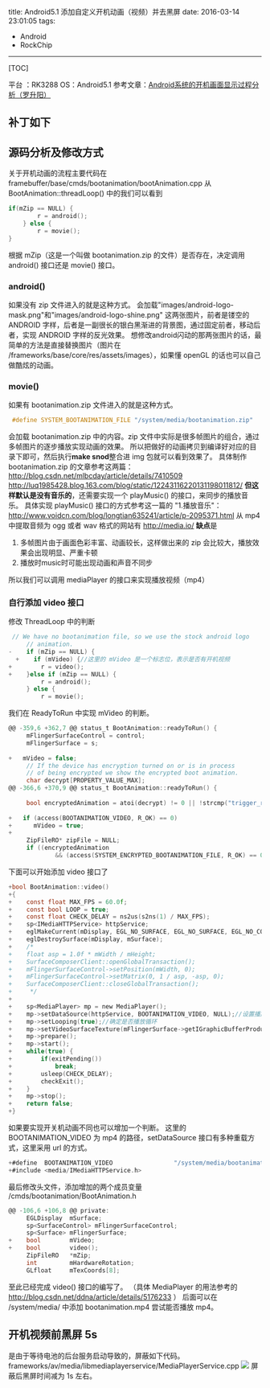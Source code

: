 title: Android5.1 添加自定义开机动画（视频）并去黑屏
date: 2016-03-14 23:01:05
tags: 
- Android
- RockChip

---

[TOC]

平台 ：RK3288
OS：Android5.1
参考文章：[Android系统的开机画面显示过程分析（罗升阳）](http://blog.csdn.net/luoshengyang/article/details/7691321)
## 补丁如下

## 源码分析及修改方式
关于开机动画的流程主要代码在 
framebuffer/base/cmds/bootanimation/bootAnimation.cpp 
从 BootAnimation::threadLoop() 中的我们可以看到
```c
if(mZip == NULL) {    
        r = android();
    } else {
        r = movie();
}
```
根据 mZip（这是一个叫做 bootanimation.zip 的文件）是否存在，决定调用 android() 接口还是 movie() 接口。
### android() 
如果没有 zip 文件进入的就是这种方式。
会加载"images/android-logo-mask.png"和"images/android-logo-shine.png" 这两张图片，前者是镂空的 ANDROID 字样，后者是一副很长的银白黑渐进的背景图，通过固定前者，移动后者，实现 ANDROID 字样的反光效果。
想修改android闪动的那两张图片的话，最简单的方法是直接替换图片（图片在 /frameworks/base/core/res/assets/images），如果懂 openGL 的话也可以自己做酷炫的动画。

### movie()
如果有 bootanimation.zip 文件进入的就是这种方式。
```c
 #define SYSTEM_BOOTANIMATION_FILE "/system/media/bootanimation.zip"
```
会加载 bootanimation.zip 中的内容。zip 文件中实际是很多帧图片的组合，通过多帧图片的逐步播放实现动画的效果。
所以把做好的动画拷贝到编译好对应的目录下即可，然后执行**make snod**整合进 img 包就可以看到效果了。
具体制作 bootanimation.zip 的文章参考这两篇：
http://blog.csdn.net/mlbcday/article/details/7410509
http://luq1985428.blog.163.com/blog/static/12243116220131198011812/
**但这样默认是没有音乐的**，还需要实现一个 playMusic() 的接口，来同步的播放音乐。
具体实现 playMusic() 接口的方式参考这一篇的 "1.播放音乐"：
http://www.voidcn.com/blog/longtian635241/article/p-2095371.html
从 mp4 中提取音频为 ogg 或者 wav 格式的网站有
http://media.io/
**缺点**是
1. 多帧图片由于画面色彩丰富、动画较长，这样做出来的 zip 会比较大，播放效果会出现明显、严重卡顿
2. 播放时music时可能出现动画和声音不同步

所以我们可以调用 mediaPlayer 的接口来实现播放视频（mp4）
### 自行添加 video 接口
修改 ThreadLoop 中的判断
```c
 // We have no bootanimation file, so we use the stock android logo
     // animation.
-    if (mZip == NULL) {
  +    if (mVideo) {//这里的 mVideo 是一个标志位，表示是否有开机视频
+        r = video();
+    }else if (mZip == NULL) {
         r = android();
     } else {
         r = movie();
```
我们在 ReadyToRun 中实现 mVideo 的判断。
```c
@@ -359,6 +362,7 @@ status_t BootAnimation::readyToRun() {
     mFlingerSurfaceControl = control;
     mFlingerSurface = s;
 
+	mVideo = false;
     // If the device has encryption turned on or is in process
     // of being encrypted we show the encrypted boot animation.
     char decrypt[PROPERTY_VALUE_MAX];
@@ -366,6 +370,9 @@ status_t BootAnimation::readyToRun() {
 
     bool encryptedAnimation = atoi(decrypt) != 0 || !strcmp("trigger_restart_min_framework", decrypt);
 
+   if (access(BOOTANIMATION_VIDEO, R_OK) == 0) 
+      mVideo = true;
+
     ZipFileRO* zipFile = NULL;
     if ((encryptedAnimation 
             && (access(SYSTEM_ENCRYPTED_BOOTANIMATION_FILE, R_OK) == 0) 
```
下面可以开始添加 video 接口了
```c
+bool BootAnimation::video()
+{
+    const float MAX_FPS = 60.0f;
+    const bool LOOP = true;
+    const float CHECK_DELAY = ns2us(s2ns(1) / MAX_FPS);
+    sp<IMediaHTTPService> httpService;
+    eglMakeCurrent(mDisplay, EGL_NO_SURFACE, EGL_NO_SURFACE, EGL_NO_CONTEXT);
+    eglDestroySurface(mDisplay, mSurface);
+    /*
+    float asp = 1.0f * mWidth / mHeight;
+    SurfaceComposerClient::openGlobalTransaction();
+    mFlingerSurfaceControl->setPosition(mWidth, 0);
+    mFlingerSurfaceControl->setMatrix(0, 1 / asp, -asp, 0);
+    SurfaceComposerClient::closeGlobalTransaction();
+     */
+
+    sp<MediaPlayer> mp = new MediaPlayer();
+    mp->setDataSource(httpService, BOOTANIMATION_VIDEO, NULL);//设置播放资源
+    mp->setLooping(true);//确定是否播放循环
+    mp->setVideoSurfaceTexture(mFlingerSurface->getIGraphicBufferProducer());
+    mp->prepare();
+    mp->start();
+    while(true) {
+        if(exitPending())
+            break;
+        usleep(CHECK_DELAY);
+        checkExit();
+    }
+    mp->stop();
+    return false;
+}
```
如果要实现开关机动画不同也可以增加一个判断。
这里的  BOOTANIMATION_VIDEO 为 mp4 的路径，setDataSource 接口有多种重载方式，这里采用 url 的方式。
```c
+#define  BOOTANIMATION_VIDEO                 "/system/media/bootanimation.mp4"
+#include <media/IMediaHTTPService.h>
```
最后修改头文件，添加增加的两个成员变量
/cmds/bootanimation/BootAnimation.h
```c
@@ -106,6 +106,8 @@ private:
     EGLDisplay  mSurface;
     sp<SurfaceControl> mFlingerSurfaceControl;
     sp<Surface> mFlingerSurface;
+    bool        mVideo;
+    bool        video();
     ZipFileRO   *mZip;
     int         mHardwareRotation;
     GLfloat     mTexCoords[8];
```
至此已经完成 video() 接口的编写了。
（具体 MediaPlayer 的用法参考的 http://blog.csdn.net/ddna/article/details/5176233 ）
后面可以在 /system/media/ 中添加 bootanimation.mp4 尝试能否播放 mp4。

## 开机视频前黑屏 5s
是由于等待电池的后台服务启动导致的，屏蔽如下代码。
 frameworks/av/media/libmediaplayerservice/MediaPlayerService.cpp
 ![](https://ws3.sinaimg.cn/large/ba061518gw1f7kstpdro9j20mx0btjuz.jpg)
屏蔽后黑屏时间减为 1s 左右。

